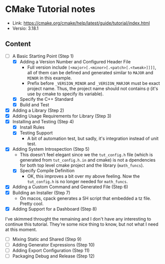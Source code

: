 # CMake Tutorial notes

- Link: https://cmake.org/cmake/help/latest/guide/tutorial/index.html
- Versio: 3.18.1

## Content

- [ ] A Basic Starting Point (Step 1)
  - [x] Adding a Version Number and Configured Header File
    - Full version include `[<major>[.<minor>[.<patch>[.<tweak>]]]]`, all of
      them can be defined and generated similar to `MAJOR` and `MINOR` in this
      example.
    - Prefix before `_VERSION_MINOR` and `_VERSION_MARJOR` must be exact
      project name. Thus, the project name should not contains `@` (it's use by
      cmake to specify its variable).
  - [x] Specify the C++ Standard
  - [x] Build and Test
- [x] Adding a Library (Step 2)
- [x] Adding Usage Requirements for Library (Step 3)
- [x] Installing and Testing (Step 4)
  - [x] Install Rules
  - [x] Testing Support
    - A bit of automation test, but sadly, it's integration instead of unit
      test.
- [x] Adding System Introspection (Step 5)
  - This doesn't feel elegant since we the `tut_config.h` file (which is
    generated from `tut_config.h.in` and cmake) is not a dpendencies for both
    top level cmake project and the library (`math_funcs`).
  - [x] Specify Compile Definition
    - OK, this improves a bit over my above feeling. Now the `tut_config.h` is
      no longer needed for `math_funcs`.
- [x] Adding a Custom Command and Generated File (Step 6)
- [x] Building an Installer (Step 7)
  - On macos, cpack generates a SH script that embedded a tz file. Pretty cool.
- [x] Adding Support for a Dashboard (Step 8)

I've skimmed throught the remaining and I don't have any interesting to continue
this tutorial. They're some nice thing to know, but not what I need at this
moment.

- [ ] Mixing Static and Shared (Step 9)
- [ ] Adding Generator Expressions (Step 10)
- [ ] Adding Export Configuration (Step 11)
- [ ] Packaging Debug and Release (Step 12)
